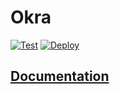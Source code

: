 # Okra

[![Test](https://github.com/saeub/okra/workflows/Test/badge.svg)](https://github.com/saeub/okra/actions?query=workflow%3ATest)
[![Deploy](https://github.com/saeub/okra/workflows/Deploy/badge.svg)](https://github.com/saeub/okra/actions?query=workflow%3ADeploy)

## [Documentation](https://saeub.github.io/okra)
